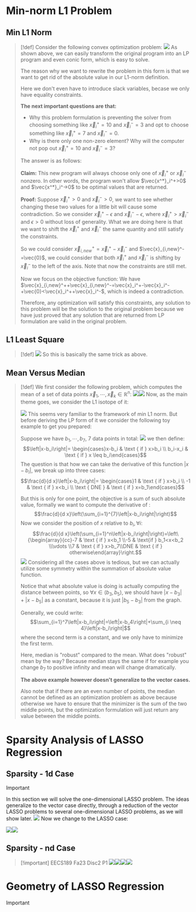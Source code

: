 # Min-norm L1 Problem
## Min L1 Norm 
> [!def]
> Consider the following convex optimization problem:
> ![](Analysis_of_LASSO.assets/image-20231216214542770.png)
> As shown above, we can easily transform the original program into an LP program and even conic form, which is easy to solve.
> 
> The reason why we want to rewrite the problem in this form is that we want to get rid of the absolute value in our L1-norm definition.
> 
> Here we don't even have to introduce slack variables, becase we only have equality constraints.
> 
> **The next important questions are that:**
> - Why this problem formulation is preventing the solver from choosing something like $\vec{x}_i^+=10$ and $\vec{x}_i^-=3$ and opt to choose something like $\vec{x}_i^+=7$ and $\vec{x}_i^-=0$. 
> - Why is there only one non-zero element? Why will the computer not pop out $\vec{x}_i^+=10$ and $\vec{x}_i^-=3$? 
> 
> The answer is as follows:
> 
> **Claim:** This new program will always choose only one of $\vec{x}_i^+$ or $\vec{x}_i^-$ nonzero. In other words, the program won't allow $\vec{x^*}_i^+>0$ and $\vec{x^*}_i^->0$ to be optimal values that are returned.
> 
> **Proof:** Suppose $\vec{x}_i^+>0$ and $\vec{x}_i^->0$, we want to see whether changing these two values for a little bit will cause some contradiction. So we consider $\vec{x}_i^+-\epsilon$ and $\vec{x}_i^{-}-\epsilon$, where $\vec{x}_i^+>\vec{x}_i^-$ and $\epsilon>0$ without loss of generality. What we are doing here is that we want to shift the $\vec{x}_i^+$ and $\vec{x}_i^-$ the same quantity and still satisfy the constraints. 
> 
> So we could consider $\vec{x}_{i,new}^+=\vec{x}_i^+-\vec{x}_i^-$ and $\vec{x}_{i,new}^-=\vec{0}$, we could consider that both $\vec{x}_i^+$ and $\vec{x}_i^-$ is shifting by $\vec{x}_i^-$ to the left of the axis. Note that now the constraints are still met. 
> 
> Now we focus on the objective function: 
> We have $\vec{x}_{i,new}^++\vec{x}_{i,new}^-=\vec{x}_i^+-\vec{x}_i^-+\vec{0}<\vec{x}_i^++\vec{x}_i^-$, which is indeed a contradiction.
> 
> Therefore, any optimization will satisfy this constraints, any solution to this problem will be the solution to the original problem because we have just proved that any solution that are returned from LP formulation are valid in the original problem.


## L1 Least Square
> [!def]
> ![](Analysis_of_LASSO.assets/image-20231216221530213.png)
> So this is basically the same trick as above.


## Mean Versus Median
> [!def]
> We first consider the following problem, which computes the mean of a set of data points $\vec{x}_1,\cdots,\vec{x}_k\in\mathbb{R}^n$:
> ![](Analysis_of_LASSO.assets/image-20231216221750733.png)![](Analysis_of_LASSO.assets/image-20231216221759461.png)
> Now, as the main theme goes, we consider the L1 isotope of it:
> 
> ![](Analysis_of_LASSO.assets/image-20231216222119905.png)
> This seems very familiar to the framework of min L1 norm. But before deriving the LP form of it we consider the following toy example to get you prepared:
> 
> Suppose we have $b_1,\cdots,b_7$, 7 data points in total:
> ![](Analysis_of_LASSO.assets/image-20231216222748101.png)
> we then define:
> $$\left|x-b_i\right|= \begin{cases}x-b_i & \text { if } x>b_i \\ b_i-x_i & \text { if } x \leq b_i\end{cases}$$
> The question is that how we can take the derivative of this function $\left|x-b_i\right|$, we break up into three cases:
> $$\frac{d}{d x}\left|x-b_i\right|= \begin{cases}1 & \text { if } x>b_i \\ -1 & \text { if } x<b_i \\ \text { DNE } & \text { if } x=b_1\end{cases}$$
> 
> But this is only for one point, the objective is a sum of such absolute value, formally we want to compute the derivative of :$$\frac{d}{d x}\left(\sum_{i=1}^{7}\left|x-b_i\right|\right)$$
> Now we consider the position of $x$ relative to $b_i,\forall i$:
> $$\frac{d}{d x}\left(\sum_{i=1}^n\left|x-b_i\right|\right)=\left\{\begin{array}{cc}-7 & \text { if } x<b_1 \\-5 & \text{if } b_1<x<b_2 \\\vdots \\7 & \text { if } x>b_7\\DNE & \text { if } otherwise\end{array}\right.$$
> ![](Analysis_of_LASSO.assets/image-20231216224013649.png)
> Considering all the cases above is tedious, but we can actually utilize some symmetry within the summation of absolute value function.
> 
> Notice that what absolute value is doing is actually computing the distance between points, so $\forall x\in(b_3,b_5)$, we should have $|x-b_3|+|x-b_5|$ as a constant, because it is just $|b_5-b_3|$ from the graph.
> 
> Generally, we could write:
> $$\sum_{i=1}^7\left|x-b_i\right|=\left|x-b_4\right|+\sum_{i \neq 4}\left|x-b_i\right|$$
> where the second term is a constant, and we only have to minimize the first term.
> 
> Here, median is "robust" compared to the mean. What does "robust" mean by the way? Because median stays the same if for example you change $b_7$ to positive infinity and mean will change dramatically.
> 
> **The above example however doesn't generalize to the vector cases.**
> 
> Also note that if there are an even number of points, the median cannot be defined as an optimization problem as above because otherwise we have to ensure that the minimizer is the sum of the two middle points, but the optimization formulation will just return any value between the middle points.




# Sparsity Analysis of LASSO Regression
## Sparsity - 1d Case
> [!important]
> In this section we will solve the one-dimensional LASSO problem. The ideas generalize to the vector case directly, through a reduction of the vector LASSO problems to several one-dimensional LASSO problems, as we will show later.
> ![](Analysis_of_LASSO.assets/image-20231216225518459.png)
> Now we change to the LASSO case:
> 
> ![](Analysis_of_LASSO.assets/image-20231216230207434.png)![](Analysis_of_LASSO.assets/image-20231216230217670.png)


## Sparsity - nd Case
> [!important] EECS189 Fa23 Disc2 P1
> ![](Analysis_of_LASSO.assets/image-20240202170402326.png)![](Analysis_of_LASSO.assets/image-20240202170410434.png)![](Analysis_of_LASSO.assets/image-20240202170442591.png)![](Analysis_of_LASSO.assets/image-20240202170451677.png)







# Geometry of LASSO Regression
> [!important]
> 











